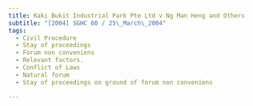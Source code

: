```yaml
---
title: Kaki Bukit Industrial Park Pte Ltd v Ng Man Heng and Others
subtitle: "[2004] SGHC 60 / 25\_March\_2004"
tags:
  - Civil Procedure
  - Stay of proceedings
  - Forum non conveniens
  - Relevant factors.
  - Conflict of Laws
  - Natural forum
  - Stay of proceedings on ground of forum non conveniens

---
```


